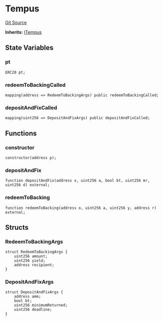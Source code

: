 # Tempus
[Git Source](https://github.com/Swivel-Finance/illuminate/blob/7162e4822e4bbebd99b67c43e703ecedf92a2138/src/mocks/Tempus.sol)

**Inherits:**
[ITempus](/src/interfaces/ITempus.sol/contract.ITempus.md)


## State Variables
### pt

```solidity
ERC20 pt;
```


### redeemToBackingCalled

```solidity
mapping(address => RedeemToBackingArgs) public redeemToBackingCalled;
```


### depositAndFixCalled

```solidity
mapping(uint256 => DepositAndFixArgs) public depositAndFixCalled;
```


## Functions
### constructor


```solidity
constructor(address p);
```

### depositAndFix


```solidity
function depositAndFix(address x, uint256 a, bool bt, uint256 mr, uint256 d) external;
```

### redeemToBacking


```solidity
function redeemToBacking(address o, uint256 a, uint256 y, address r) external;
```

## Structs
### RedeemToBackingArgs

```solidity
struct RedeemToBackingArgs {
    uint256 amount;
    uint256 yield;
    address recipient;
}
```

### DepositAndFixArgs

```solidity
struct DepositAndFixArgs {
    address amm;
    bool bt;
    uint256 minimumReturned;
    uint256 deadline;
}
```

